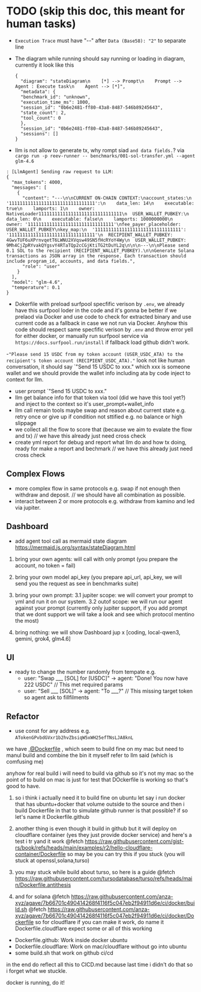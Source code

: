 # TODO (skip this doc, this meant for human tasks)

- `Execution Trace` must have "--" after `Data (Base58): "2"` to separate line
- The diagram while running should say running or loading in diagram, currently it look like this
  ```
  {
    "diagram": "stateDiagram\n    [*] --> Prompt\n    Prompt --> Agent : Execute task\n    Agent --> [*]",
    "metadata": {
    "benchmark_id": "unknown",
    "execution_time_ms": 1000,
    "session_id": "0b6e2481-ff80-43a8-8487-546b89245643",
    "state_count": 2,
    "tool_count": 0
    },
    "session_id": "0b6e2481-ff80-43a8-8487-546b89245643",
    "sessions": []
  }
  ```

- llm is not allow to generate tx, why rompt siad `and data fields.`? via `cargo run -p reev-runner -- benchmarks/001-sol-transfer.yml --agent glm-4.6`

```
: [LlmAgent] Sending raw request to LLM:
{
  "max_tokens": 4000,
  "messages": [
    {
      "content": "---\n\nCURRENT ON-CHAIN CONTEXT:\naccount_states:\n  '11111111111111111111111111111111':\n    data_len: 14\n    executable: true\n    lamports: 1\n    owner: NativeLoader1111111111111111111111111111111\n  USER_WALLET_PUBKEY:\n    data_len: 0\n    executable: false\n    lamports: 1000000000\n    owner: '11111111111111111111111111111111'\nfee_payer_placeholder: USER_WALLET_PUBKEY\nkey_map:\n  '11111111111111111111111111111111': '11111111111111111111111111111111'\n  RECIPIENT_WALLET_PUBKEY: 4GwvTUF6uXPrnvqetT6LWNU2XVqsw49SN5fHcRYoY4Wy\n  USER_WALLET_PUBKEY: 9Mh4CjZpRYvakQYgsvY4RTaTQp2cCGjKtiTG2tDuYL2q\n\n\n---\n\nPlease send 0.1 SOL to the recipient (RECIPIENT_WALLET_PUBKEY).\n\nGenerate Solana transactions as JSON array in the response. Each transaction should include program_id, accounts, and data fields.",
      "role": "user"
    }
  ],
  "model": "glm-4.6",
  "temperature": 0.1
}
```


- Dokerfile with preload surfpool specfific verison by `.env`, we already have this surfpool loder in the code and it's gonna be better if we prelaod via Docker and use code to check for extracted binary and use current code as a fallback in case we not run via Docker. Anyhow this code should respect same specfific verison by `.env` and throw error yell for either docker, or manually run surfpool service via `https://docs.surfpool.run/install` if fallback load github didn't work.

-`"Please send 15 USDC from my token account (USER_USDC_ATA) to the recipient's token account (RECIPIENT_USDC_ATA)."` look not like human conversation, it should say `"Send 15 USDC to xxx." which xxx is someone wallet and we should provide the wallet info including ata by code inject to context for llm.
  - user prompt `"Send 15 USDC to xxx."
  - llm get balance info for that token via tool (did we have this tool yet?) and inject to the context so it's user_prompt+wallet_info
  - llm call remain tools maybe swap and reason about current state e.g. retry once or give up if condition not sttified e.g. no balance or high slippage
  - we collect all the flow to score that (because we aim to evalate the flow and tx) // we have this already just need cross check
  - create yml report for debug and report what llm do and how tx doing, ready for make a report and bechmark // we have this already just need cross check

## Complex Flows
- more complex flow in same protocols e.g. swap if not enough then withdraw and deposit. // we should have all combination as possible.
- interact between 2 or more protocols e.g. withdraw from kamino and led via jupiter.

## Dashboard

- add agent tool call as mermaid state diagram https://mermaid.js.org/syntax/stateDiagram.html

1. bring your own agents: will call with only prompt (you prepare the account, no token = fail)

2. bring your own model api_key (you prepare api_url, api_key, we will send you the request as see in benchmarks suite)

3. bring your own prompt:
   3.1 jupiter scope: we will convert your prompt to yml and run it on our system.
   3.2 outof scope: we will run our agent against your prompt (currently only jupiter support, if you add prompt that we dont support we will take a look and see which protocol mentino the most)

4. bring nothing: we will show Dashboard jup x [coding, local-qwen3, gemini, grok4, glm4.6]

## UI

- ready to change the number randomly from tempate e.g.
  - user: "Swap ___ [SOL] for [USDC]" → agent: "Done! You now have 222 USDC" // This met required params
  - user: "Sell ___ [SOL]" → agent: "To ___?" // This missing target token so agent ask to fillfilments

## Refactor
- use const for any address e.g. `ATokenGPvbdGVxr1b2hvZbsiqW5xWH25efTNsLJA8knL`



we have ,[@Dockerfile](zed:///agent/file?path=%2FUsers%2Fkatopz%2Fgit%2Fgist%2Freev%2FDockerfile) , which seem to build fine on my mac but need to manul build and combine the bin it myself refer to llm said (which is comfusing me)

anyhow for real build i will need to build via github so it's not my mac so the point of to build on mac is just for test that DOckerfile is working so that's good to have.

1. so i think i actually need it to build fine on ubuntu let say i run docker that has ubuntu+docker that volume outside to the source and then i build Dockerfile in that to simulate github runner is that possible? if so let's name it Dockerfile.github

2. another thing is even though it build in github but it will deploy on cloudflare container (yes they just provide docker service) and here's a test i tr yand it work @fetch https://raw.githubusercontent.com/gist-rs/book/refs/heads/main/examples/r2/hello-cloudflare-container/Dockerfile so may be you can try this if you stuck (you will stuck at openssl,solana,turso)

3. you may stuck while build about turso, so here is a guide @fetch https://raw.githubusercontent.com/tursodatabase/turso/refs/heads/main/Dockerfile.antithesis
4. and for solana @fetch https://raw.githubusercontent.com/anza-xyz/agave/7b66701c490414268f4116f5c047eb2f94911d6e/ci/docker/build.sh @fetch https://raw.githubusercontent.com/anza-xyz/agave/7b66701c490414268f4116f5c047eb2f94911d6e/ci/docker/Dockerfile
so for cloudflare if you can make it work, do name it Dockerfile.cloudflare
expect some or all of this working

- Dockerfile.github: Work inside docker ubuntu
- Dockerfile.cloudflare: Work on mac/cloudflare without go into ubuntu
- some build.sh that work on github ci/cd

in the end do reflect all this to CICD.md because last time i didn't do that so i forget what we stuckle.

docker is running, do it!
